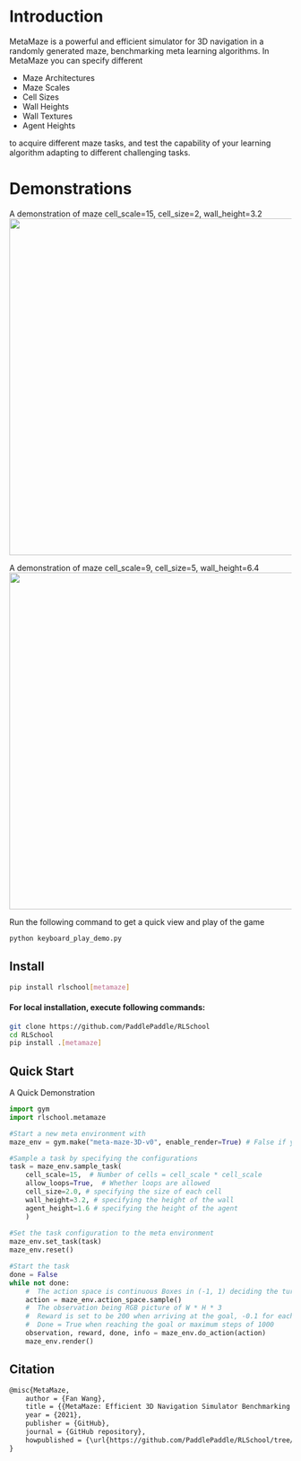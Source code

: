 # Introduction

MetaMaze is a powerful and efficient simulator for 3D navigation in a randomly generated maze, benchmarking meta learning algorithms. In MetaMaze you can specify different

* Maze Architectures
* Maze Scales
* Cell Sizes
* Wall Heights
* Wall Textures
* Agent Heights

to acquire different maze tasks, and test the capability of your learning algorithm adapting to different challenging tasks.

# Demonstrations

A demonstration of maze cell_scale=15, cell_size=2, wall_height=3.2
<img src="https://github.com/benchmarking-rl/PARL-experiments/blob/master/RLSchool/demo_maze_small.gif" width="600"/>

A demonstration of maze cell_scale=9, cell_size=5, wall_height=6.4
<img src="https://github.com/benchmarking-rl/PARL-experiments/blob/master/RLSchool/demo_maze_huge.gif" width="600"/>

Run the following command to get a quick view and play of the game
```bash
python keyboard_play_demo.py
```

## Install

```bash
pip install rlschool[metamaze]
```

#### For local installation, execute following commands:

```bash
git clone https://github.com/PaddlePaddle/RLSchool
cd RLSchool
pip install .[metamaze]
```

## Quick Start

A Quick Demonstration
```python
import gym
import rlschool.metamaze

#Start a new meta environment with
maze_env = gym.make("meta-maze-3D-v0", enable_render=True) # False if you do not need a render

#Sample a task by specifying the configurations
task = maze_env.sample_task(
    cell_scale=15,  # Number of cells = cell_scale * cell_scale
    allow_loops=True,  # Whether loops are allowed
    cell_size=2.0, # specifying the size of each cell
    wall_height=3.2, # specifying the height of the wall
    agent_height=1.6 # specifying the height of the agent
    )
    
#Set the task configuration to the meta environment
maze_env.set_task(task)
maze_env.reset()

#Start the task
done = False
while not done:
    #  The action space is continuous Boxes in (-1, 1) deciding the turning (LEFT/RIGHT) and the walking speed (FORWARD/BACKWARD)
    action = maze_env.action_space.sample() 
    #  The observation being RGB picture of W * H * 3
    #  Reward is set to be 200 when arriving at the goal, -0.1 for each step taken
    #  Done = True when reaching the goal or maximum steps of 1000
    observation, reward, done, info = maze_env.do_action(action)
    maze_env.render()
```

## Citation

```txt
@misc{MetaMaze,
    author = {Fan Wang},
    title = {{MetaMaze: Efficient 3D Navigation Simulator Benchmarking Meta-learning}},
    year = {2021},
    publisher = {GitHub},
    journal = {GitHub repository},
    howpublished = {\url{https://github.com/PaddlePaddle/RLSchool/tree/master/rlschool/metamaze}},
}
```
